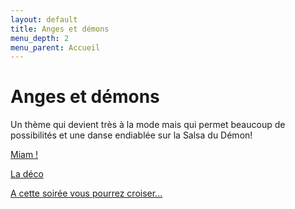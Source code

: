 ```yaml
---
layout: default
title: Anges et démons
menu_depth: 2
menu_parent: Accueil
---
```


# Anges et démons

Un thème qui devient très à la mode mais qui permet beaucoup de possibilités et une danse endiablée sur la Salsa du Démon!

[Miam !](/pages/80_anges_et_demons/miam.html)

[La déco](/pages/80_anges_et_demons/deco.html)

[A cette soirée vous pourrez croiser...](/pages/80_anges_et_demons/deguisements.html)